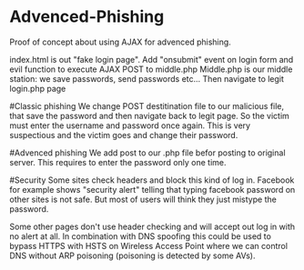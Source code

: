 # Advenced-Phishing
Proof of concept about using AJAX for advenced phishing.


index.html is out "fake login page".
Add "onsubmit" event on login form and evil function to execute AJAX POST to middle.php
Middle.php is our middle station: we save passwords, send passwords etc...
Then navigate to legit login.php page

#Classic phishing
We change POST destitination file to our malicious file, that save the password
and then navigate back to legit page. So the victim must enter the username and password once again.
This is very suspectious and the victim goes and change their password.

#Advenced phishing
We add post to our .php file befor posting to original server. This requires to enter the password only one time.

#Security
Some sites check headers and block this kind of log in. Facebook for example shows "security alert" telling that typing facebook password on other sites is not safe. But most of users will think they just mistype the password.


Some other pages don't use header checking and will accept out log in with no alert at all. In combination with DNS spoofing this could be used to bypass HTTPS with HSTS on Wireless Access Point where we can control DNS without ARP poisoning (poisoning is detected by some AVs).
